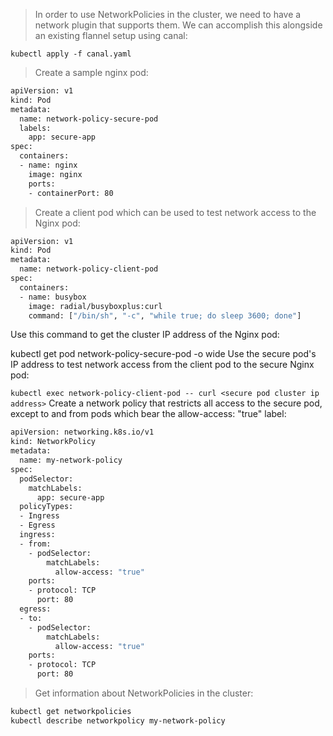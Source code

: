 > In order to use NetworkPolicies in the cluster, we need to have a network plugin that supports them. 
> We can accomplish this alongside an existing flannel setup using canal:

```shwget -O canal.yaml https://docs.projectcalico.org/v3.5/getting-started/kubernetes/installation/hosted/canal/canal.yaml
kubectl apply -f canal.yaml
```

> Create a sample nginx pod:
```sh
apiVersion: v1
kind: Pod
metadata:
  name: network-policy-secure-pod
  labels:
    app: secure-app
spec:
  containers:
  - name: nginx
    image: nginx
    ports:
    - containerPort: 80
```

> Create a client pod which can be used to test network access to the Nginx pod:
```sh
apiVersion: v1
kind: Pod
metadata:
  name: network-policy-client-pod
spec:
  containers:
  - name: busybox
    image: radial/busyboxplus:curl
    command: ["/bin/sh", "-c", "while true; do sleep 3600; done"]
```
Use this command to get the cluster IP address of the Nginx pod:

kubectl get pod network-policy-secure-pod -o wide
Use the secure pod's IP address to test network access from the client pod to the secure Nginx pod:

`kubectl exec network-policy-client-pod -- curl <secure pod cluster ip address>`
Create a network policy that restricts all access to the secure pod, except to and from pods which bear the allow-access: "true" label:

```sh
apiVersion: networking.k8s.io/v1
kind: NetworkPolicy
metadata:
  name: my-network-policy
spec:
  podSelector:
    matchLabels:
      app: secure-app
  policyTypes:
  - Ingress
  - Egress
  ingress:
  - from:
    - podSelector:
        matchLabels:
          allow-access: "true"
    ports:
    - protocol: TCP
      port: 80
  egress:
  - to:
    - podSelector:
        matchLabels:
          allow-access: "true"
    ports:
    - protocol: TCP
      port: 80
```

> Get information about NetworkPolicies in the cluster:

```sh
kubectl get networkpolicies
kubectl describe networkpolicy my-network-policy
```
